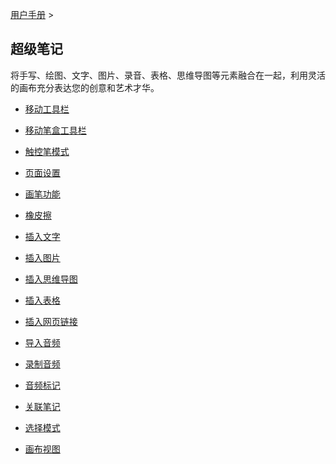 [用户手册](/dragonnest/drawnote/manual/zh) >



超级笔记
---

将手写、绘图、文字、图片、录音、表格、思维导图等元素融合在一起，利用灵活的画布充分表达您的创意和艺术才华。
- [移动工具栏](move_toolbar.md)

- [移动笔盒工具栏](move_pencil_toolbar.md)

- [触控笔模式](stylus_mode.md)

- [页面设置](page_settings.md)

- [画笔功能](brush_function.md)

- [橡皮擦](eraser.md)

- [插入文字](insert_text.md)

- [插入图片](insert_picture.md)

- [插入思维导图](Insert_mind_map.md)

- [插入表格](insert_table.md)

- [插入网页链接](insert_web_link.md)

- [导入音频](import_audio.md)

- [录制音频](record_audio.md)

- [音频标记](audio_marker.md)

- [关联笔记](associated_notes.md)

- [选择模式](select_mode.md)

- [画布视图](canvas_view.md)